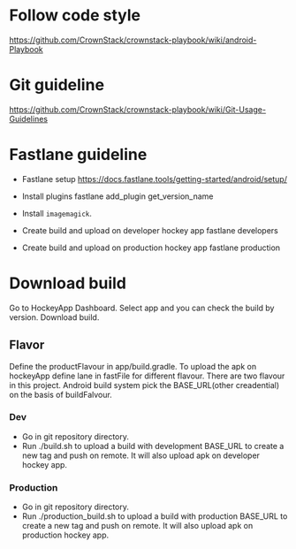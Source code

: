 

# Follow code style
  https://github.com/CrownStack/crownstack-playbook/wiki/android-Playbook

# Git guideline
  https://github.com/CrownStack/crownstack-playbook/wiki/Git-Usage-Guidelines

# Fastlane guideline
  * Fastlane setup
    https://docs.fastlane.tools/getting-started/android/setup/

  * Install plugins
    fastlane add_plugin get_version_name

  * Install `imagemagick`.

  * Create build and upload on developer hockey app
    fastlane developers

  * Create build and upload on production hockey app
    fastlane production

# Download build
  Go to HockeyApp Dashboard. Select app and you can check the build by version.
  Download build.

## Flavor

  Define the productFlavour in app/build.gradle. To upload the apk on hockeyApp define lane in fastFile for different flavour.
  There are two flavour in this project. Android build system pick the BASE_URL(other creadential) on the basis of buildFalvour.

  ### Dev
  * Go in git repository directory.
  * Run ./build.sh to upload a build with development BASE_URL to create a new tag and push on remote. It will also upload apk on developer hockey app.


  ### Production
  * Go in git repository directory.
  * Run ./production_build.sh to upload a build with production BASE_URL to create a new tag and push on remote. It will also upload apk on production hockey app.

